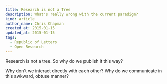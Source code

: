 ```yaml
---
title: Research is not a Tree
description: What's really wrong with the current paradigm?
kind: article
author_name: Chris Chapman
created_at: 2015-01-15
updated_at: 2015-01-15
tags:
  - Republic of Letters
  - Open Research
---
```

Research is not a tree. So why do we publish it this way?

Why don't we interact directly with each other? Why do we communicate in this
awkward, obtuse manner?
